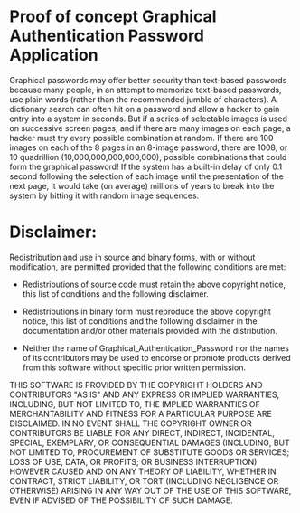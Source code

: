 # Proof of concept Graphical Authentication Password Application

Graphical passwords may offer better security than text-based passwords because many people, in an attempt to memorize text-based passwords, use plain words (rather than the recommended jumble of characters). A dictionary search can often hit on a password and allow a hacker to gain entry into a system in seconds. But if a series of selectable images is used on successive screen pages, and if there are many images on each page, a hacker must try every possible combination at random. If there are 100 images on each of the 8 pages in an 8-image password, there are 1008, or 10 quadrillion (10,000,000,000,000,000), possible combinations that could form the graphical password! If the system has a built-in delay of only 0.1 second following the selection of each image until the presentation of the next page, it would take (on average) millions of years to break into the system by hitting it with random image sequences.

# Disclaimer:
 
Redistribution and use in source and binary forms, with or without modification, are permitted provided that the following conditions are met:

* Redistributions of source code must retain the above copyright notice, 
  this list of conditions and the following disclaimer.

* Redistributions in binary form must reproduce the above copyright notice,
  this list of conditions and the following disclaimer in the documentation
  and/or other materials provided with the distribution.

* Neither the name of Graphical_Authentication_Password nor the names of its contributors 
  may be used to endorse or promote products derived from this software 
  without specific prior written permission.

THIS SOFTWARE IS PROVIDED BY THE COPYRIGHT HOLDERS AND CONTRIBUTORS "AS IS" AND ANY EXPRESS OR IMPLIED WARRANTIES, INCLUDING, BUT NOT LIMITED TO, THE IMPLIED WARRANTIES OF MERCHANTABILITY AND FITNESS FOR A PARTICULAR PURPOSE ARE DISCLAIMED. IN NO EVENT SHALL THE COPYRIGHT OWNER OR CONTRIBUTORS BE LIABLE FOR ANY DIRECT, INDIRECT, INCIDENTAL, SPECIAL, EXEMPLARY, OR CONSEQUENTIAL DAMAGES (INCLUDING, BUT NOT LIMITED TO, PROCUREMENT OF SUBSTITUTE GOODS OR SERVICES; LOSS OF USE, DATA, OR PROFITS; OR BUSINESS INTERRUPTION) HOWEVER CAUSED AND ON ANY THEORY OF LIABILITY, WHETHER IN CONTRACT, STRICT LIABILITY, OR TORT (INCLUDING NEGLIGENCE OR OTHERWISE) ARISING IN ANY WAY OUT OF THE USE OF THIS SOFTWARE, EVEN IF ADVISED OF THE POSSIBILITY OF SUCH DAMAGE.
